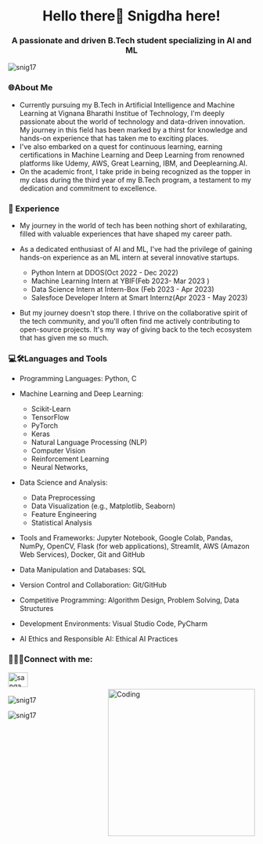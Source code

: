 
<h1 align="center">Hello there👋 Snigdha here!</h1>
<h3 align="center">A passionate and driven B.Tech student specializing in AI and ML</h3>
<p align="left"> <img src="https://komarev.com/ghpvc/?username=snig17&label=Profile%20views&color=0e75b6&style=flat" alt="snig17" /> </p>
<h3 align = "left"> 🌐About Me </h3>

<p align="center">

  - Currently pursuing my B.Tech in Artificial Intelligence and Machine Learning at Vignana Bharathi Institue of Technology, I'm deeply passionate about the world of technology and data-driven innovation. My journey in this field has been marked by a thirst for knowledge and hands-on experience that has taken me to exciting places.
  -  I've also embarked on a quest for continuous learning, earning certifications in Machine Learning and Deep Learning from renowned platforms like Udemy, AWS, Great Learning, IBM, and Deeplearning.AI.
  - On the academic front, I take pride in being recognized as the topper in my class during the third year of my B.Tech program, a testament to my dedication and commitment to excellence.
  
</p>

<h3 align="left">💼  Experience</h3>

- My journey in the world of tech has been nothing short of exhilarating, filled with valuable experiences that have shaped my career path.
- As a dedicated enthusiast of AI and ML, I've had the privilege of gaining hands-on experience as an ML intern at several innovative startups.

  -  Python Intern at DDOS(Oct 2022 - Dec 2022)
  -  Machine Learning Intern at YBIF(Feb 2023- Mar 2023 )
  - Data Science Intern at Intern-Box (Feb 2023 - Apr 2023)
  - Salesfoce Developer Intern at Smart Internz(Apr 2023 - May 2023)
- But my journey doesn't stop there. I thrive on the collaborative spirit of the tech community, and you'll often find me actively contributing to open-source projects. It's my way of giving back to the tech ecosystem that has given me so much.
  
<h3 align = "left"> 💻🛠Languages and Tools </h3> 

- Programming Languages: Python, C
- Machine Learning and Deep Learning:
  - Scikit-Learn
  - TensorFlow
  -  PyTorch
  -  Keras
  -   Natural Language Processing (NLP)
  -    Computer Vision
  -  Reinforcement Learning
  -  Neural Networks,
- Data Science and Analysis:
  -  Data Preprocessing
  -  Data Visualization (e.g., Matplotlib, Seaborn)
  -  Feature Engineering
  -   Statistical Analysis
- Tools and Frameworks: Jupyter Notebook, Google Colab, Pandas, NumPy, OpenCV, Flask (for web applications), Streamlit, AWS (Amazon Web Services), Docker, Git and GitHub
- Data Manipulation and Databases: SQL
- Version Control and Collaboration: Git/GitHub
- Competitive Programming: Algorithm Design, Problem Solving, Data Structures

- Development Environments: Visual Studio Code, PyCharm
- AI Ethics and Responsible AI: Ethical AI Practices


<h3 align="left">🔗🤝🏼Connect with me:</h3>
<p align="left">
<a href="https://www.linkedin.com/in/sangam-snigdha-995966267" target="blank"><img align="left" src="https://raw.githubusercontent.com/rahuldkjain/github-profile-readme-generator/master/src/images/icons/Social/linked-in-alt.svg" alt="sangam snigdha" height="30" width="40" /></a>
</p><br><br>

<img align="right" alt="Coding" width = "300" src="https://ai-essay.com/uploads/blog/10-mistakes-to-avoid-when-using-ai-essay-writing-tools/a1ef95a9-3a35-4ab0-bc87-71632865bf16.jpeg">

<p align="left">
  <img src="https://github-readme-stats.vercel.app/api?username=snig17&show_icons=true&locale=en" alt="snig17">
</p>

<p align="left">
  <img src="https://github-readme-stats.vercel.app/api/top-langs?username=snig17&show_icons=true&locale=en&layout=compact" alt="snig17">
</p>



